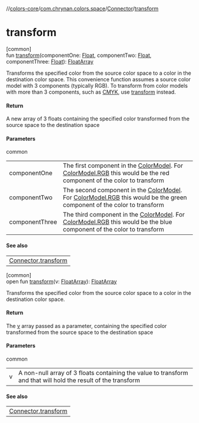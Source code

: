 //[colors-core](../../../index.md)/[com.chrynan.colors.space](../index.md)/[Connector](index.md)/[transform](transform.md)

# transform

[common]\
fun [transform](transform.md)(componentOne: [Float](https://kotlinlang.org/api/latest/jvm/stdlib/kotlin/-float/index.html), componentTwo: [Float](https://kotlinlang.org/api/latest/jvm/stdlib/kotlin/-float/index.html), componentThree: [Float](https://kotlinlang.org/api/latest/jvm/stdlib/kotlin/-float/index.html)): [FloatArray](https://kotlinlang.org/api/latest/jvm/stdlib/kotlin/-float-array/index.html)

Transforms the specified color from the source color space to a color in the destination color space. This convenience function assumes a source color model with 3 components (typically RGB). To transform from color models with more than 3 components, such as [CMYK](../-color-model/-c-m-y-k/index.md), use [transform](transform.md) instead.

#### Return

A new array of 3 floats containing the specified color transformed from the source space to the destination space

#### Parameters

common

| | |
|---|---|
| componentOne | The first component in the [ColorModel](../-color-model/index.md). For [ColorModel.RGB](../-color-model/-r-g-b/index.md) this would be the red component of the color to transform |
| componentTwo | The second component in the [ColorModel](../-color-model/index.md). For [ColorModel.RGB](../-color-model/-r-g-b/index.md) this would be the green component of the color to transform |
| componentThree | The third component in the [ColorModel](../-color-model/index.md). For [ColorModel.RGB](../-color-model/-r-g-b/index.md) this would be the blue component of the color to transform |

#### See also

| |
|---|
| [Connector.transform](transform.md) |

[common]\
open fun [transform](transform.md)(v: [FloatArray](https://kotlinlang.org/api/latest/jvm/stdlib/kotlin/-float-array/index.html)): [FloatArray](https://kotlinlang.org/api/latest/jvm/stdlib/kotlin/-float-array/index.html)

Transforms the specified color from the source color space to a color in the destination color space.

#### Return

The [v](transform.md) array passed as a parameter, containing the specified color transformed from the source space to the destination space

#### Parameters

common

| | |
|---|---|
| v | A non-null array of 3 floats containing the value to transform and that will hold the result of the transform |

#### See also

| |
|---|
| [Connector.transform](transform.md) |
